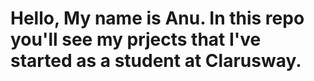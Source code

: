 # Hello, My name is Anu. In this repo you'll see my prjects that I've started as a student at Clarusway. 


